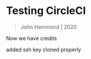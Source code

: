 Testing CircleCI
====================

> John Hammond | 2020


Now we have credits

added ssh key cloned properly
